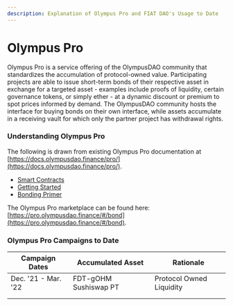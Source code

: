 ```yaml
---
description: Explanation of Olympus Pro and FIAT DAO's Usage to Date
---
```


# Olympus Pro

Olympus Pro is a service offering of the OlympusDAO community that standardizes the accumulation of protocol-owned value. Participating projects are able to issue short-term bonds of their respective asset in exchange for a targeted asset - examples include proofs of liquidity, certain governance tokens, or simply ether - at a dynamic discount or premium to spot prices informed by demand. The OlympusDAO community hosts the interface for buying bonds on their own interface, while assets accumulate in a receiving vault for which only the partner project has withdrawal rights.&#x20;

### Understanding Olympus Pro

The following is drawn from existing Olympus Pro documentation at [https://docs.olympusdao.finance/pro/](https://docs.olympusdao.finance/pro/).

* [Smart Contracts](https://docs.olympusdao.finance/pro/olympus-pro-partners/contracts)
* [Getting Started](https://docs.olympusdao.finance/pro/olympus-pro-partners/getting-started)
* [Bonding Primer](https://docs.olympusdao.finance/pro/olympus-pro-users/what-are-bonds)

The Olympus Pro marketplace can be found here: [https://pro.olympusdao.finance/#/bond](https://pro.olympusdao.finance/#/bond).

### Olympus Pro Campaigns to Date

| Campaign Dates      | Accumulated Asset     | Rationale                |
| ------------------- | --------------------- | ------------------------ |
| Dec. '21 - Mar. '22 | FDT-gOHM Sushiswap PT | Protocol Owned Liquidity |
|                     |                       |                          |
|                     |                       |                          |

